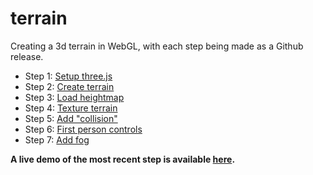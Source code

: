 # terrain
Creating a 3d terrain in WebGL, with each step being made as a Github release.

- Step 1: [Setup three.js](https://github.com/wybiral/terrain/releases/tag/0.1)
- Step 2: [Create terrain](https://github.com/wybiral/terrain/releases/tag/0.2)
- Step 3: [Load heightmap](https://github.com/wybiral/terrain/releases/tag/0.3)
- Step 4: [Texture terrain](https://github.com/wybiral/terrain/releases/tag/0.4)
- Step 5: [Add "collision"](https://github.com/wybiral/terrain/releases/tag/0.5)
- Step 6: [First person controls](https://github.com/wybiral/terrain/releases/tag/0.6)
- Step 7: [Add fog](https://github.com/wybiral/terrain/releases/tag/0.7)

**A live demo of the most recent step is available [here](https://wybiral.github.io/terrain/).**
